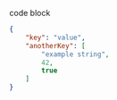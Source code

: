 code block

```json
{
    "key": "value",
    "anotherKey": [
        "example string",
        42,
        true
    ]
}
```
